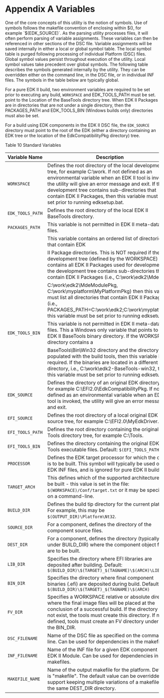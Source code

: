<!--- @file
  Appendix A Variables

  Copyright (c) 2006-2017, Intel Corporation. All rights reserved.<BR>

  Redistribution and use in source (original document form) and 'compiled'
  forms (converted to PDF, epub, HTML and other formats) with or without
  modification, are permitted provided that the following conditions are met:

  1) Redistributions of source code (original document form) must retain the
     above copyright notice, this list of conditions and the following
     disclaimer as the first lines of this file unmodified.

  2) Redistributions in compiled form (transformed to other DTDs, converted to
     PDF, epub, HTML and other formats) must reproduce the above copyright
     notice, this list of conditions and the following disclaimer in the
     documentation and/or other materials provided with the distribution.

  THIS DOCUMENTATION IS PROVIDED BY TIANOCORE PROJECT "AS IS" AND ANY EXPRESS OR
  IMPLIED WARRANTIES, INCLUDING, BUT NOT LIMITED TO, THE IMPLIED WARRANTIES OF
  MERCHANTABILITY AND FITNESS FOR A PARTICULAR PURPOSE ARE DISCLAIMED. IN NO
  EVENT SHALL TIANOCORE PROJECT  BE LIABLE FOR ANY DIRECT, INDIRECT, INCIDENTAL,
  SPECIAL, EXEMPLARY, OR CONSEQUENTIAL DAMAGES (INCLUDING, BUT NOT LIMITED TO,
  PROCUREMENT OF SUBSTITUTE GOODS OR SERVICES; LOSS OF USE, DATA, OR PROFITS;
  OR BUSINESS INTERRUPTION) HOWEVER CAUSED AND ON ANY THEORY OF LIABILITY,
  WHETHER IN CONTRACT, STRICT LIABILITY, OR TORT (INCLUDING NEGLIGENCE OR
  OTHERWISE) ARISING IN ANY WAY OUT OF THE USE OF THIS DOCUMENTATION, EVEN IF
  ADVISED OF THE POSSIBILITY OF SUCH DAMAGE.

-->

# Appendix A Variables

One of the core concepts of this utility is the notion of symbols. Use of
symbols follows the makefile convention of enclosing within $(), for example
`$(EDK_SOURCE)`. As the parsing utility processes files, it will often perform
parsing of variable assignments. These variables can then be referenced in
other sections of the DSC file. Variable assignments will be saved internally
in either a local or global symbol table. The local symbol table is purged
following processing of individual Platform (DSC) files. Global symbol values
persist throughout execution of the utility. Local symbol values take precedent
over global symbols. The following table describes the symbols generated
internally by the utility. They can be overridden either on the command line,
in the DSC file, or in individual INF files. The symbols in the table below are
typically global.

For a pure EDK II build, two environment variables are required to be set prior
to executing any build, `WORKSPACE` and EDK_TOOLS_PATH must be set. point to
the Location of the BaseTools directory tree. When EDK II Packages are in
directories that are not under a single directory, then the PACKAGES_PATH and
EDK_TOOLS_BIN (Windows builds only) directories must also be set.

For a build using EDK components in the EDK II DSC file, the `EDK_SOURCE`
directory must point to the root of the EDK (either a directory containing an
EDK tree or the location of the EdkCompatibilityPkg directory) tree.

Table 10 Standard Variables

| Variable Name    | Description                                                                                                                                                                                                                                                                                                                                              |
| ---------------- | -------------------------------------------------------------------------------------------------------------------------------------------------------------------------------------------------------------------------------------------------------------------------------------------------------------------------------------------------------- |
| `WORKSPACE`      | Defines the root directory of the local development tree, for example C:\work. If not defined as an environmental variable when an EDK II tool is invoked, the utility will give an error message and exit. If the development tree contains sub-directories that contain EDK II Packages, then this variable must be set prior to running edksetup.bat. |
| `EDK_TOOLS_PATH` | Defines the root directory of the local EDK II BaseTools directory.                                                                                                                                                                                                                                                                                      |
| `PACKAGES_PATH`  | This variable is not permitted in EDK II meta-data files.                                                                                                                                                                                                                                                                                                |
|                  | This variable contains an ordered list of directories that contain EDK                                                                                                                                                                                                                                                                                   |
|                  | II Package directories. This is NOT required if the development tree (defined by the WORKSPACE) contains all EDK II Packages used for development. If the development tree contains sub-directories that contain EDK II Packages (i.e., C:\work\edk2\MdePkg,                                                                                             |
|                  | C:\work\edk2\MdeModulePkg, C:\work\myplatform\MyPlatformPkg) then this variable must list all directories that contain EDK II Packages (i.e., PACKAGES_PATH=C:\work\edk2;C:\work\myplatform); this variable must be set prior to running edksetup.bat                                                                                                    |
| `EDK_TOOLS_BIN`  | This variable is not permitted in EDK II meta-data files. This a Windows only variable that points to the EDK II BaseTools binary directory. If the WORKSPACE directory contains a                                                                                                                                                                       |
|                  | BaseTools\Bin\Win32 directory and the directory is populated with the build tools, then this variable is not required. If the binaries are located in a different directory, i.e., C:\work\edk2-BaseTools-win32, then this variable must be set prior to running edksetup.bat                                                                            |
| `EDK_SOURCE`     | Defines the directory of an original EDK directory tree, for example C:\EFI2.0\EdkCompatibilityPkg. If not defined as an environmental variable when an EDK II tool is invoked, the utility will give an error message and exit.                                                                                                                         |
| `EFI_SOURCE`     | Defines the root directory of a local original EDK source tree, for example C:\EFI2.0\MyEdkDriver.                                                                                                                                                                                                                                                       |
| `EFI_TOOLS_PATH` | Defines the root directory containing the original EDK Tools directory tree, for example C:\Tools.                                                                                                                                                                                                                                                       |
| `EFI_TOOLS_BIN`  | Defines the directory containing the original EDK Tools executable files. Default: `$(EFI_TOOLS_PATH)/Bin`                                                                                                                                                                                                                                               |
| `PROCESSOR`      | Defines the EDK target processor for which the code is to be built. This symbol will typically be used only in EDK INF files, and is ignored for pure EDK II builds.                                                                                                                                                                                     |
| `TARGET_ARCH`    | This defines which of the supported architectures will be built - this value is set in the file: `$(WORKSPACE)/Conf/target.txt` or it may be specified on a command-line.                                                                                                                                                                                |
| `BUILD_DIR`      | Defines the build tip directory for the current platform. For example, this may be `$(OUTPUT_DIR)\Platform\Nt32`.                                                                                                                                                                                                                                        |
| `SOURCE_DIR`     | For a component, defines the directory of the component source files.                                                                                                                                                                                                                                                                                    |
| `DEST_DIR`       | For a component, defines the directory (typically under BUILD_DIR) where the component object files are to be built.                                                                                                                                                                                                                                     |
| `LIB_DIR`        | Specifies the directory where EFI libraries are deposited after building. Default: `$(BUILD_DIR)\$(TARGET)_$(TAGNAME)\$(ARCH)\LIB`                                                                                                                                                                                                                       |
| `BIN_DIR`        | Specifies the directory where final component binaries (.efi) are deposited during build. Default: `$(BUILD_DIR)\$(TARGET)_$(TAGNAME)\$(ARCH)`                                                                                                                                                                                                           |
| `FV_DIR`         | Specifies a WORKSPACE relative or absolute directory where the final image files will be placed at the conclusion of a successful build. If the directory does not exist, the tools must create this directory. If not defined, tools must create an FV directory underneath the BIN_DIR.                                                                |
| `DSC_FILENAME`   | Name of the DSC file as specified on the command line. Can be used for dependencies in the makefiles.                                                                                                                                                                                                                                                    |
| `INF_FILENAME`   | Name of the INF file for a given EDK component or EDK II Module. Can be used for dependencies in the makefiles.                                                                                                                                                                                                                                          |
| `MAKEFILE_NAME`  | Name of the output makefile for the platform. Default is "makefile". The default value can be overridden to support keeping multiple variations of a makefile in the same DEST_DIR directory.                                                                                                                                                            |

